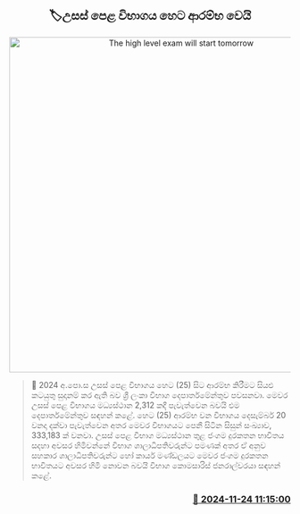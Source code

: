 <p align='center'><b><h2 align='center' title='The high level exam will start tomorrow'>🏷උසස් පෙළ විභාගය හෙට ආරම්භ වෙයි</h2></b></p>
<p align='center'><img src='https://helakuru.sgp1.cdn.digitaloceanspaces.com/esana/images/lib/al-exam-students[1].jpg' width='600' alt='The high level exam will start tomorrow'></p>

>📝 2024 අ.පො.ස උසස් පෙළ විභාගය හෙට (25) සිට ආරම්භ කිරීමට සියළු කටයුතු සුදානම් කර ඇති බව ශ්‍රී ලංකා විභාග දෙපාර්තමේන්තුව පවසනවා.
මෙවර උසස් පෙළ විභාගය මධ්‍යස්ථාන 2,312 කදී පැවැත්වෙන බවයි එම දෙපාර්තමේන්තුව සඳහන් කළේ.
හෙට (25) ආරම්භ වන විභාගය දෙසැම්බර් 20 වනදා දක්වා පැවැත්වෙන අතර මෙවර විභාගයට පෙනී සිටින සිසුන් සංඛ්‍යාව, 333,183 ක් වනවා.
උසස් පෙළ විභාග මධ්‍යස්ථාන තුළ ජංගම දුරකතන භාවිතය සදහා අවසර හිමිවන්නේ විභාග ශාලාධිපතිවරුන්ට පමණක් අතර ඒ අනුව සහකාර ශාලාධිපතිවරුන්ට හෝ කාර්ය මණ්ඩලයට මෙවර ජංගම දුරකතන භාවිතයට අවසර හිමි නොවන බවයි විභාග කොමසාරිස් ජනරාල්වරයා සඳහන් කළේ.


<h3 align='right'><a href='https://www.helakuru.lk/esana/p/105393/'>📅 2024-11-24 11:15:00</a></h3>
